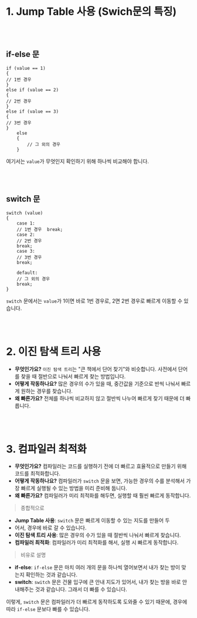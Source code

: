 
<br>
<br>

# 1. **Jump Table 사용 (Swich문의 특징)**

<br>
<br>

##  **if-else 문**

```
if (value == 1) 
{     
// 1번 경우
} 
else if (value == 2)
{
// 2번 경우 
} 
else if (value == 3) 
{
// 3번 경우 
} 
	else 
	{ 
	    // 그 외의 경우 
	}
```


여기서는 `value`가 무엇인지 확인하기 위해 하나씩 비교해야 합니다.

<br>
<br>

## **switch 문**


```
switch (value) 
{     
	case 1:         
	// 1번 경우  break;     
	case 2:         
	// 2번 경우         
	break;     
	case 3:         
	// 3번 경우         
	break;     
	
	default:         
	// 그 외의 경우         
	break; 
}
```


`switch` 문에서는 `value`가 1이면 바로 1번 경우로, 2면 2번 경우로 빠르게 이동할 수 있습니다.

<br>
<br>

# 2. **이진 탐색 트리 사용**

- **무엇인가요?** `이진 탐색 트리`는 "큰 책에서 단어 찾기"와 비슷합니다. 사전에서 단어를 찾을 때 절반으로 나눠서 빠르게 찾는 방법입니다.
- **어떻게 작동하나요?** 많은 경우의 수가 있을 때, 중간값을 기준으로 반씩 나눠서 빠르게 원하는 경우를 찾습니다.
- **왜 빠른가요?** 전체를 하나씩 비교하지 않고 절반씩 나누어 빠르게 찾기 때문에 더 빠릅니다.

<br>
<br>

# 3. **컴파일러 최적화**

- **무엇인가요?** 컴파일러는 코드를 실행하기 전에 더 빠르고 효율적으로 만들기 위해 코드를 최적화합니다.
- **어떻게 작동하나요?** 컴파일러가 `switch` 문을 보면, 가능한 경우의 수를 분석해서 가장 빠르게 실행될 수 있는 방법을 미리 준비해 둡니다.
- **왜 빠른가요?** 컴파일러가 미리 최적화를 해두면, 실행할 때 훨씬 빠르게 동작합니다.

>종합적으로

- **Jump Table 사용**: `switch` 문은 빠르게 이동할 수 있는 지도를 만들어 두
- 어서, 경우에 바로 갈 수 있습니다.
- **이진 탐색 트리 사용**: 많은 경우의 수가 있을 때 절반씩 나눠서 빠르게 찾습니다.
- **컴파일러 최적화**: 컴파일러가 미리 최적화를 해서, 실행 시 빠르게 동작합니다.


>비유로 설명

- **if-else**: `if-else` 문은 마치 여러 개의 문을 하나씩 열어보면서 내가 찾는 방이 맞는지 확인하는 것과 같습니다.
- **switch**: `switch` 문은 건물 입구에 큰 안내 지도가 있어서, 내가 찾는 방을 바로 안내해주는 것과 같습니다. 그래서 더 빠를 수 있습니다.

이렇게, `switch` 문은 컴파일러가 더 빠르게 동작하도록 도와줄 수 있기 때문에, 경우에 따라 `if-else` 문보다 빠를 수 있습니다.